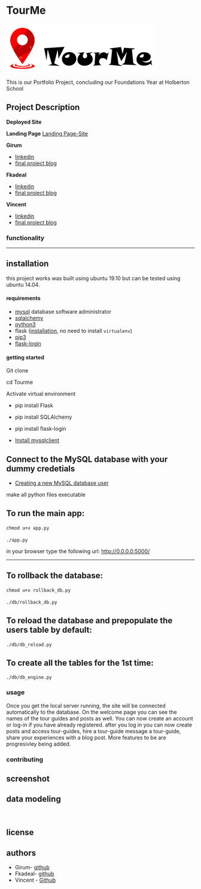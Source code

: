 # TourMe

![](web_static/static/images/tourme_logo.png)

This is our Portfolio Project, concluding our Foundations Year at Holberton School

## Project Description



**Deployed Site**
[]()

**Landing Page**
[Landing Page-Site]()

**Girum**
- [linkedin]()
- [final project blog]()

**Fkadeal**
- [linkedin]()
- [final project blog]()

**Vincent**
- [linkedin]()
- [final project blog]()

### functionality

---

## installation

this project works was built using ubuntu 19.10 but can be tested using ubuntu 14.04. 

#### requirements

- [mysql](https://www.digitalocean.com/community/tutorials/how-to-install-mysql-on-ubuntu-18-04) database software administrator
- [sqlalchemy](https://docs.sqlalchemy.org/en/13/intro.html#installation)
- [python3](https://docs.python-guide.org/starting/install3/linux/)
- flask ([installation](https://flask.palletsprojects.com/en/1.1.x/installation/#install-flask), no need to install `virtualenv`)
- [pip3](https://askubuntu.com/questions/778052/installing-pip3-for-python3-on-ubuntu-16-04-lts-using-a-proxy)
- [flask-login](https://flask-login.readthedocs.io/en/latest/)

#### getting started

Git clone <project>

cd Tourme

Activate virtual environment

- pip install Flask
- pip install SQLAlchemy
- pip install flask-login

- [Install mysqlclient](https://askubuntu.com/a/1331893)

## Connect to the MySQL database with your dummy credetials
- [Creating a new MySQL database user](https://www.digitalocean.com/community/tutorials/how-to-create-a-new-user-and-grant-permissions-in-mysql)


make all python files executable

## To run the main app:
```
chmod u+x app.py

./app.py
```

in your browser type the following url: http://0.0.0.0:5000/

---

## To rollback the database:
```
chmod u+x rollback_db.py

./db/rollback_db.py
```

## To reload the database and prepopulate the users table by default:
```
./db/db_reload.py
```
## To create all the tables for the 1st time:
```
./db/db_engine.py
```



### usage

Once you get the local server running, the site will be connected automatically to the database. On the welcome page you can see the names of the tour guides and posts as well. You can now create an account or log-in if you have already registered. after you log in you can now create posts and access tour-guides, hire a tour-guide message a tour-guide, share your experiences with a blog post. More features to be are progresivley being added.
### contributing

## screenshot

## data modeling

![]()

## license

## authors
* Girum- [github]()   
* Fkadeal- [github](https://github.com/fkadeal) 
* Vincent - [Github]() 
